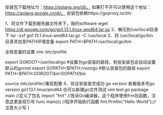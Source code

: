 安装包下载地址为：https://golang.org/dl/。
如果打不开可以使用这个地址：https://golang.google.cn/dl/。
安装包依赖https://goproxy.io/zh/

1、将文件下载到服务器文件夹下，我的software
wget https://dl.google.com/go/go1.13.1.linux-amd64.tar.gz
2、解压到/usr/local目录下
tar -zxf go1.13.1.linux-amd64.tar.gz -C /usr/local
3、将 /usr/local/go/bin 目录添加至PATH环境变量
export PATH=$PATH:/usr/local/go/bin

全局变量的设置
vim /etc/profile

export GOROOT=/usr/local/go  #设置为go安装的路径，有些安装包会自动设置默认的goroot
export GOPATH=$PATH:/root/go   #默认安装包的路径
export PATH=$PATH:$GOROOT/bin:$GOPATH/bin

source /etc/profile//重启配置
4、验证安装是否成功
go version  查看版本号go version go1.13.1 linux/amd64
 也可以新建go文件测试
 vim test.go
 package main  //定义了包名
 import "fmt" //告诉Go编译器，这个程序使用frm包函数，注意这里是双引号
 func main(){  //程序开始执行函数
    fmt.Println("Hello World");//注意大小写
 }
 
 



